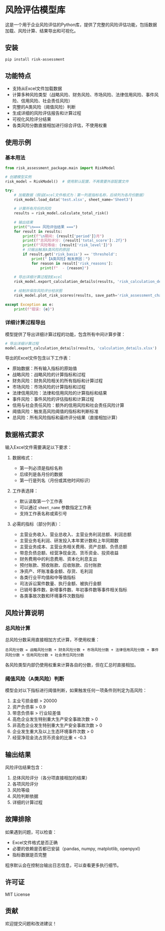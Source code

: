 # 风险评估模型库

这是一个用于企业风险评估的Python库，提供了完整的风险评估功能，包括数据加载、风险计算、结果导出和可视化。

## 安装

```bash
pip install risk-assessment
```

## 功能特点

- 支持从Excel文件加载数据
- 计算多种风险类型（战略风险、财务风险、市场风险、法律信用风险、事件风险、信用风险、社会责任风险）
- 完整的A类风险（阈值风险）判断
- 生成详细的风险评估报告和计算过程
- 可视化风险评分结果
- 各类风险分数直接相加进行综合评估，不使用权重

## 使用示例

### 基本用法

```python
from risk_assessment_package.main import RiskModel

# 创建模型实例
risk_model = RiskModel()  # 使用默认配置，不再需要外部配置文件

try:
    # 加载数据（假设Excel文件格式为：第一列是指标名称，后续列为各月份数据）
    risk_model.load_data('test.xlsx', sheet_name='Sheet3')
    
    # 计算所有月份的风险
    results = risk_model.calculate_total_risk()
    
    # 输出结果
    print("\n=== 风险评估结果 ===")
    for result in results:
        print(f"\n期间: {result['period']}月")
        print(f"总风险评分: {result['total_score']:.2f}")
        print(f"风险等级: {result['risk_level']}")
        # 只输出触发A类风险的原因
        if result.get('risk_basis') == 'threshold':
            print("【A类风险】触发原因：")
            for reason in result['risk_reasons']:
                print(f"  - {reason}")
    
    # 导出详细计算过程到Excel
    risk_model.export_calculation_details(results, 'risk_calculation_details.xlsx')
    
    # 绘制并保存风险评分柱状图
    risk_model.plot_risk_scores(results, save_path='risk_assessment_chart.png')
    
except Exception as e:
    print(f"错误: {e}")
```

### 详细计算过程导出

模型提供了导出详细计算过程的功能，包含所有中间计算步骤：

```python
# 导出详细计算过程
model.export_calculation_details(results, 'calculation_details.xlsx')
```

导出的Excel文件包含以下工作表：
- 原始数据：所有输入指标的原始值
- 战略风险：战略风险的计算指标和过程
- 财务风险：财务风险相关的所有指标和计算过程
- 市场风险：市场风险的计算指标和过程
- 法律信用风险：法律和信用风险的计算指标和结果
- 事件风险：事件风险的评估指标和计算过程
- 信用与社会责任风险：额外的信用风险和社会责任风险计算
- 阈值风险：触发高风险阈值的指标和判断标准
- 总风险：所有风险指标和最终评分结果（直接相加计算）

## 数据格式要求

输入Excel文件需要满足以下要求：

1. 数据格式：
   - 第一列必须是指标名称
   - 后续列是各月份的数据
   - 第一行是列名（月份或其他时间标识）

2. 工作表选择：
   - 默认读取第一个工作表
   - 可以通过 `sheet_name` 参数指定工作表
   - 支持工作表名称或索引号

3. 必需的指标（部分列表）：
   - 主营业务收入、营业总收入、主营业务利润总额、利润总额
   - 主营业务毛利润、研发投入本年累计数和上年同期数
   - 主营业务成本、主营业务相关费用、资产总额、负债总额
   - 带息负债总额、经营净现金流、货币资金、投资收益
   - 财务费用中的利息费用、资本化利息支出
   - 预付账款、预收账款、应收账款、应付账款
   - 净资产、坏账准备金额、存货、毛利润
   - 各类行业平均值和中等值指标
   - 司法诉讼案件数量、执行金额、被执行金额
   - 已销号事件数、新增事件数、年初事件数等事件相关指标
   - 各类事故次数和环境事件次数指标

## 风险计算说明

### 总风险计算

总风险分数采用直接相加方式计算，不使用权重：
```
总风险分数 = 战略风险分数 + 财务风险分数 + 市场风险分数 + 法律信用风险分数 + 事件风险分数 + 信用风险分数 + 社会责任风险分数
```

各风险类型内部仍使用权重来计算各自的分数，但在汇总时直接相加。

### 阈值风险（A类风险）判断

模型会对以下指标进行阈值判断，如果触发任何一项条件则判定为高风险：

1. 主业亏损金额 > 20000
2. 资产负债率 > 0.9
3. 带息负债率 > 行业较差值
4. 高危企业发生特别重大生产安全事故次数 > 0
5. 非高危企业发生特别重大生产安全事故次数 > 0
6. 企业发生重大及以上生态环境事件次数 > 0
7. 经营净现金流占货币资金的比重 < -0.3

## 输出结果

风险评估结果包含：

1. 总体风险评分（各分项直接相加的结果）
2. 各项风险评分
3. 风险等级
4. 风险判断依据
5. 详细的计算过程

## 故障排除

如果遇到问题，可以检查：
- Excel文件格式是否正确
- 必要的依赖是否都已安装（pandas, numpy, matplotlib, openpyxl）
- 指标数据是否完整

程序默认会在控制台输出日志信息，可以查看更多执行细节。

## 许可证

MIT License

## 贡献

欢迎提交问题和改进建议！ 